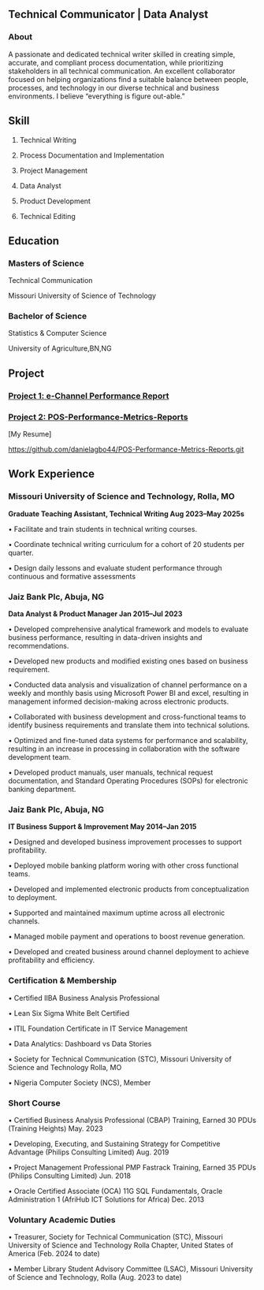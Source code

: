 ## Technical Communicator | Data Analyst

### About

A passionate and dedicated technical writer skilled in creating simple, accurate, and compliant process documentation, while prioritizing stakeholders in all technical communication. An excellent collaborator focused on helping organizations find a suitable balance between people, processes, and technology in our diverse technical and business environments. I believe “everything is figure out-able.”


## Skill

1. Technical Writing

2. Process Documentation and Implementation
   
3. Project Management
   
5. Data Analyst

6. Product Development
   
7. Technical Editing

## Education


### Masters of Science

Technical Communication

Missouri University of Science of Technology

### Bachelor of Science

Statistics & Computer Science

University of Agriculture,BN,NG

## Project

### [Project 1: e-Channel Performance Report ](https://github.com/danielagbo44/Channels-Performance-Report-Dec-2022-and-Jan-2023.git)

### [Project 2: POS-Performance-Metrics-Reports ](https://github.com/danielagbo44/POS-Performance-Metrics-Reports.git)


[My Resume]


https://github.com/danielagbo44/POS-Performance-Metrics-Reports.git

## Work Experience

### Missouri University of Science and Technology, Rolla, MO

**Graduate Teaching Assistant, Technical Writing Aug 2023–May 2025s**

• Facilitate and train students in technical writing courses.

• Coordinate technical writing curriculum for a cohort of 20 students per quarter.

• Design daily lessons and evaluate student performance through continuous and formative assessments





### Jaiz Bank Plc, Abuja, NG

**Data Analyst & Product Manager Jan 2015–Jul 2023**

• Developed comprehensive analytical framework and models to evaluate business performance, resulting in data-driven insights and recommendations.

• Developed new products and modified existing ones based on business requirement. 

• Conducted data analysis and visualization of channel performance on a weekly and monthly basis using Microsoft Power BI and excel, resulting in management informed decision-making across electronic     products. 

• Collaborated with business development and cross-functional teams to identify business requirements and translate them into technical solutions. 

• Optimized and fine-tuned data systems for performance and scalability, resulting in an increase in processing in collaboration with the software development team. 

• Developed product manuals, user manuals, technical request documentation, and Standard Operating Procedures (SOPs) for electronic banking department.



### Jaiz Bank Plc, Abuja, NG

**IT Business Support & Improvement May 2014–Jan 2015**

• Designed and developed business improvement processes to support profitability.

• Deployed mobile banking platform woring with other cross functional teams. 

• Developed and implemented electronic products from conceptualization to deployment.

• Supported and maintained maximum uptime across all electronic channels. 

• Managed mobile payment and operations to boost revenue generation. 

• Developed and created business around channel deployment to achieve profitability and efficiency.



### Certification & Membership

• Certified IIBA Business Analysis Professional 

• Lean Six Sigma White Belt Certified 

• ITIL Foundation Certificate in IT Service Management 

• Data Analytics: Dashboard vs Data Stories 

• Society for Technical Communication (STC), Missouri University of Science and Technology Rolla, MO 

• Nigeria Computer Society (NCS), Member



### Short Course

• Certified Business Analysis Professional (CBAP) Training, Earned 30 PDUs (Training Heights) May. 2023

• Developing, Executing, and Sustaining Strategy for Competitive Advantage (Philips Consulting Limited) Aug. 2019

• Project Management Professional PMP Fastrack Training, Earned 35 PDUs (Philips Consulting Limited) Jun. 2018

• Oracle Certified Associate (OCA) 11G SQL Fundamentals, Oracle Administration 1 (AfriHub ICT Solutions for Africa) Dec. 2013



### Voluntary Academic Duties

• Treasurer, Society for Technical Communication (STC), Missouri University of Science and Technology Rolla Chapter, United States of America (Feb. 2024 to date)

• Member Library Student Advisory Committee (LSAC), Missouri University of Science and Technology, Rolla (Aug. 2023 to date)

